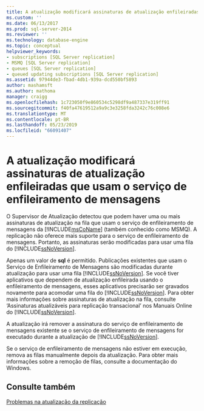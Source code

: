 ```yaml
---
title: A atualização modificará assinaturas de atualização enfileiradas que usam o enfileiramento de mensagens | Microsoft Docs
ms.custom: ''
ms.date: 06/13/2017
ms.prod: sql-server-2014
ms.reviewer: ''
ms.technology: database-engine
ms.topic: conceptual
helpviewer_keywords:
- subscriptions [SQL Server replication]
- MSMQ [SQL Server replication]
- queues [SQL Server replication]
- queued updating subscriptions [SQL Server replication]
ms.assetid: 97944de3-fbad-4db1-939a-dcd550bf5893
author: mashamsft
ms.author: mathoma
manager: craigg
ms.openlocfilehash: 1c723050f9e860534c5298df9a487337e319ff91
ms.sourcegitcommit: f40fa47619512a9a9c3e3258fda3242c76c008e6
ms.translationtype: MT
ms.contentlocale: pt-BR
ms.lasthandoff: 05/23/2019
ms.locfileid: "66091407"
---
```

# <a name="upgrading-will-modify-queued-updating-subscriptions-that-use-message-queuing"></a>A atualização modificará assinaturas de atualização enfileiradas que usam o serviço de enfileiramento de mensagens
  O Supervisor de Atualização detectou que podem haver uma ou mais assinaturas de atualização na fila que usam o serviço de enfileiramento de mensagens da [!INCLUDE[msCoName](../../includes/msconame-md.md)] (também conhecido como MSMQ). A replicação não oferece mais suporte para o serviço de enfileiramento de mensagens. Portanto, as assinaturas serão modificadas para usar uma fila do [!INCLUDE[ssNoVersion](../../includes/ssnoversion-md.md)].  
  
 Apenas um valor de **sql** é permitido. Publicações existentes que usam o Serviço de Enfileiramento de Mensagens são modificadas durante atualização para usar uma fila [!INCLUDE[ssNoVersion](../../includes/ssnoversion-md.md)]. Se você tiver aplicativos que dependem de atualização enfileirada usando o enfileiramento de mensagens, esses aplicativos precisarão ser gravados novamente para acomodar uma fila do [!INCLUDE[ssNoVersion](../../includes/ssnoversion-md.md)]. Para obter mais informações sobre assinaturas de atualização na fila, consulte ‘Assinaturas atualizáveis para replicação transacional’ nos Manuais Online do [!INCLUDE[ssNoVersion](../../includes/ssnoversion-md.md)].  
  
 A atualização irá remover a assinatura do serviço de enfileiramento de mensagens existente se o serviço de enfileiramento de mensagens for executado durante a atualização de [!INCLUDE[ssNoVersion](../../includes/ssnoversion-md.md)].  
  
 Se o serviço de enfileiramento de mensagens não estiver em execução, remova as filas manualmente depois da atualização. Para obter mais informações sobre a remoção de filas, consulte a documentação do Windows.  
  
## <a name="see-also"></a>Consulte também  
 [Problemas na atualização da replicação](../../../2014/sql-server/install/replication-upgrade-issues.md)  
  
  
